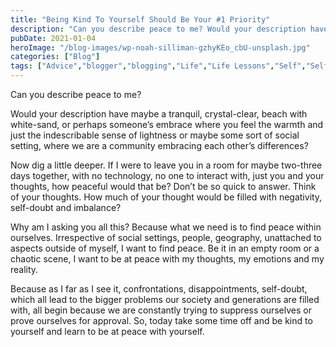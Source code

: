 ```yaml
---
title: "Being Kind To Yourself Should Be Your #1 Priority"
description: "Can you describe peace to me? Would your description have maybe a tranquil, crystal-clear, beach with white-sand, or perhaps someone’s embrace where you feel the warmth and just the indescribable sense of lightness or maybe some sort of social setting, where we are a community embracing each other’s differences? Now dig a little deeper. If [&hellip;]"
pubDate: 2021-01-04
heroImage: "/blog-images/wp-noah-silliman-gzhyKEo_cbU-unsplash.jpg"
categories: ["Blog"]
tags: ["Advice","blogger","blogging","Life","Life Lessons","Self","Self Improvement","writer","writing"]
---
```


Can you describe peace to me?

Would your description have maybe a tranquil, crystal-clear, beach with white-sand, or perhaps someone’s embrace where you feel the warmth and just the indescribable sense of lightness or maybe some sort of social setting, where we are a community embracing each other’s differences?

Now dig a little deeper. If I were to leave you in a room for maybe two-three days together, with no technology, no one to interact with, just you and your thoughts, how peaceful would that be? Don’t be so quick to answer. Think of your thoughts. How much of your thought would be filled with negativity, self-doubt and imbalance?

Why am I asking you all this? Because what we need is to find peace within ourselves. Irrespective of social settings, people, geography, unattached to aspects outside of myself, I want to find peace. Be it in an empty room or a chaotic scene, I want to be at peace with my thoughts, my emotions and my reality.

Because as I far as I see it, confrontations, disappointments, self-doubt, which all lead to the bigger problems our society and generations are filled with, all begin because we are constantly trying to suppress ourselves or prove ourselves for approval. So, today take some time off and be kind to yourself and learn to be at peace with yourself.